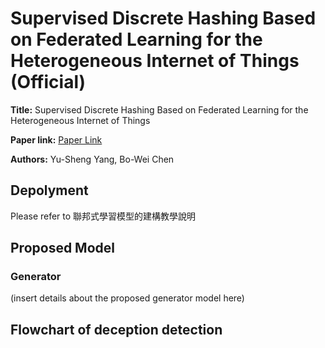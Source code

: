 # Supervised Discrete Hashing Based on Federated Learning for the Heterogeneous Internet of Things (Official)


**Title:** Supervised Discrete Hashing Based on Federated
Learning for the Heterogeneous Internet of Things

**Paper link:** [Paper Link](https://ndltd.ncl.edu.tw/cgi-bin/gs32/gsweb.cgi/ccd=ky58RT/record?r1=1&h1=7)

**Authors:** Yu-Sheng Yang, Bo-Wei Chen

## Depolyment 
Please refer to 聯邦式學習模型的建構教學說明



## Proposed Model

### Generator

(insert details about the proposed generator model here)

## Flowchart of deception detection

